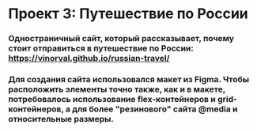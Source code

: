 # Проект 3: Путешествие по России

### Одностраничный сайт, который рассказывает, почему стоит отправиться в путешествие по России: https://vinorval.github.io/russian-travel/

### Для создания сайта использовался макет из Figma. Чтобы расположить элементы точно также, как и в макете, потребовалось использование flex-контейнеров и grid-контейнеров, а для более "резинового" сайта @media и относительные размеры.